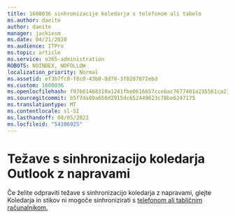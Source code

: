 ```yaml
---
title: 1600036 sinhronizacije koledarja s telefonom ali tabelo
ms.author: daeite
author: daeite
manager: jackiesm
ms.date: 04/21/2020
ms.audience: ITPro
ms.topic: article
ms.service: o365-administration
ROBOTS: NOINDEX, NOFOLLOW
localization_priority: Normal
ms.assetid: ef3b7fc8-f8c0-43b0-8d78-3f8287872ebd
ms.custom: 1600036
ms.openlocfilehash: f97661468310a1241fbe0616657ccebac7677401a235561ca27020be6e27cbbb
ms.sourcegitcommit: b5f7da89a650d2915dc652449623c78be6247175
ms.translationtype: MT
ms.contentlocale: sl-SI
ms.lasthandoff: 08/05/2021
ms.locfileid: "54106925"
---
```

# <a name="issues-synchronizing-your-outlook-calendar-to-devices"></a>Težave s sinhronizacijo koledarja Outlook z napravami

Če želite odpraviti težave s sinhronizacijo koledarja z napravami, glejte Koledarja in stikov ni mogoče sinhronizirati s [telefonom ali tabličnim računalnikom.](https://support.office.com/article/8479d764-b9f5-4fff-ba88-edd7c265df9f.aspx)
  

